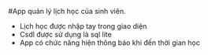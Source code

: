 #App quản lý lịch học của sinh viên.
- Lịch học được nhập tay trong giao diện
- Csdl được sử dụng là sql lite
- App có chức năng hiện thông báo khi đến thời gian học

